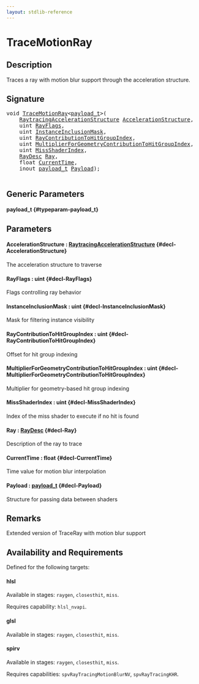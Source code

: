 ```yaml
---
layout: stdlib-reference
---
```


# TraceMotionRay

## Description



Traces a ray with motion blur support through the acceleration structure.

## Signature 

<pre>
<span class="code_keyword">void</span> <a href="/stdlib-reference/global-decls/tracemotionray-05b">TraceMotionRay</a>&lt;<a href="/stdlib-reference/global-decls/tracemotionray-05b#typeparam-payload_t" class="code_type">payload_t</a>&gt;(
    <a href="/stdlib-reference/types/raytracingaccelerationstructure-0am/index" class="code_type">RaytracingAccelerationStructure</a> <a href="/stdlib-reference/global-decls/tracemotionray-05b#decl-AccelerationStructure" class="code_param">AccelerationStructure</a>,
    <span class="code_keyword">uint</span> <a href="/stdlib-reference/global-decls/tracemotionray-05b#decl-RayFlags" class="code_param">RayFlags</a>,
    <span class="code_keyword">uint</span> <a href="/stdlib-reference/global-decls/tracemotionray-05b#decl-InstanceInclusionMask" class="code_param">InstanceInclusionMask</a>,
    <span class="code_keyword">uint</span> <a href="/stdlib-reference/global-decls/tracemotionray-05b#decl-RayContributionToHitGroupIndex" class="code_param">RayContributionToHitGroupIndex</a>,
    <span class="code_keyword">uint</span> <a href="/stdlib-reference/global-decls/tracemotionray-05b#decl-MultiplierForGeometryContributionToHitGroupIndex" class="code_param">MultiplierForGeometryContributionToHitGroupIndex</a>,
    <span class="code_keyword">uint</span> <a href="/stdlib-reference/global-decls/tracemotionray-05b#decl-MissShaderIndex" class="code_param">MissShaderIndex</a>,
    <a href="/stdlib-reference/types/raydesc-03/index" class="code_type">RayDesc</a> <a href="/stdlib-reference/global-decls/tracemotionray-05b#decl-Ray" class="code_param">Ray</a>,
    <span class="code_keyword">float</span> <a href="/stdlib-reference/global-decls/tracemotionray-05b#decl-CurrentTime" class="code_param">CurrentTime</a>,
    <span class="code_keyword">inout</span> <a href="/stdlib-reference/global-decls/tracemotionray-05b#typeparam-payload_t" class="code_type">payload_t</a> <a href="/stdlib-reference/global-decls/tracemotionray-05b#decl-Payload" class="code_param">Payload</a>);

</pre>

## Generic Parameters

#### payload\_t {#typeparam-payload_t}

## Parameters

#### AccelerationStructure  : [RaytracingAccelerationStructure](/stdlib-reference/types/raytracingaccelerationstructure-0am/index) {#decl-AccelerationStructure}
The acceleration structure to traverse

#### RayFlags  : uint {#decl-RayFlags}
Flags controlling ray behavior

#### InstanceInclusionMask  : uint {#decl-InstanceInclusionMask}
Mask for filtering instance visibility

#### RayContributionToHitGroupIndex  : uint {#decl-RayContributionToHitGroupIndex}
Offset for hit group indexing

#### MultiplierForGeometryContributionToHitGroupIndex  : uint {#decl-MultiplierForGeometryContributionToHitGroupIndex}
Multiplier for geometry-based hit group indexing

#### MissShaderIndex  : uint {#decl-MissShaderIndex}
Index of the miss shader to execute if no hit is found

#### Ray  : [RayDesc](/stdlib-reference/types/raydesc-03/index) {#decl-Ray}
Description of the ray to trace

#### CurrentTime  : float {#decl-CurrentTime}
Time value for motion blur interpolation

#### Payload  : [payload\_t](/stdlib-reference/global-decls/tracemotionray-05b#typeparam-payload_t) {#decl-Payload}
Structure for passing data between shaders


## Remarks
Extended version of TraceRay with motion blur support


## Availability and Requirements

Defined for the following targets:

#### hlsl
Available in stages: `raygen`, `closesthit`, `miss`.

Requires capability: `hlsl_nvapi`.
#### glsl
Available in stages: `raygen`, `closesthit`, `miss`.

#### spirv
Available in stages: `raygen`, `closesthit`, `miss`.

Requires capabilities: `spvRayTracingMotionBlurNV`, `spvRayTracingKHR`.



